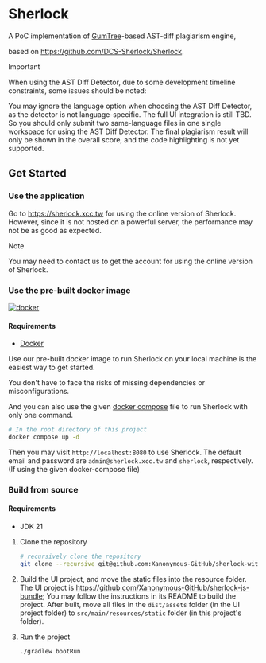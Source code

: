 # Sherlock

A PoC implementation of [GumTree](https://doi.org/10.1145/2642937.2642982)-based AST-diff plagiarism engine,

based on https://github.com/DCS-Sherlock/Sherlock.

> [!IMPORTANT]
> When using the AST Diff Detector, due to some development timeline constraints, some issues should be noted:
>
> You may ignore the language option when choosing the AST Diff Detector, as the detector is not language-specific.
> The full UI integration is still TBD.
> So you should only submit two same-language files in one single workspace for
> using the AST Diff Detector.
> The final plagiarism result will only be shown in the overall score, and the code
> highlighting is not yet supported.

## Get Started

### Use the application

Go to https://sherlock.xcc.tw for using the online version of Sherlock.
However, since it is not hosted on a powerful server, the performance may not be as good as expected.

> [!NOTE]
> You may need to contact us to get the account for using the online version of Sherlock.

### Use the pre-built docker image

[![docker](https://img.shields.io/badge/Docker-2496ED.svg?style=flat&logo=Docker&logoColor=white)](https://hub.docker.com/r/xanonymous/sherlock)

#### Requirements

- [Docker](https://www.docker.com/get-started/)

Use our pre-built docker image to run Sherlock on your local machine is the easiest way to get started.

You don't have to face the risks of missing dependencies or misconfigurations.

And you can also use the given [docker compose](https://docs.docker.com/compose/) file to run Sherlock with only one
command.

```bash
# In the root directory of this project
docker compose up -d
```

Then you may visit `http://localhost:8080` to use Sherlock.
The default email and password are `admin@sherlock.xcc.tw` and `sherlock`, respectively.
(If using the given docker-compose file)

### Build from source

#### Requirements

- JDK 21

1. Clone the repository
    ```bash
    # recursively clone the repository
    git clone --recursive git@github.com:Xanonymous-GitHub/sherlock-with-dsl.git
    ```

2. Build the UI project, and move the static files into the resource folder.
   The UI project is https://github.com/Xanonymous-GitHub/sherlock-js-bundle;
   You may follow the instructions in its README to build the project.
   After built, move all files in the `dist/assets` folder (in the UI project folder) to `src/main/resources/static`
   folder (in this project's folder).

3. Run the project
    ```bash
    ./gradlew bootRun
    ```

